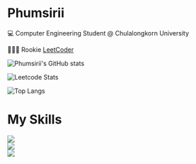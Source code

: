 <h1>
    Phumsirii
</h1>

<p>💻 Computer Engineering Student @ Chulalongkorn University</p>

👨🏻‍💻 Rookie [LeetCoder](https://github.com/Phumsirii/Daily-LeetCode-Problems)
  
![Phumsirii's GitHub stats](https://github-readme-stats.vercel.app/api?username=Phumsirii&show_icons=true&theme=radical&include_all_commits=true)

![Leetcode Stats](https://leetcard.jacoblin.cool/Phumsiri)

![Top Langs](https://github-readme-stats.vercel.app/api/top-langs/?username=Phumsirii&layout=compact&langs_count=100000&theme=dark)

<p align="center">
  <h1>
    My Skills
  </h1>
  <a href="https://skillicons.dev">
    <div>
        <img src="https://skillicons.dev/icons?i=python,cpp,java,scala,js,css,html"/>
    </div>
    <div>
        <img src="https://skillicons.dev/icons?i=next,react"/>
    </div>
    <div>
        <img src="https://skillicons.dev/icons?i=postgres,mongodb,postman"/>
    </div>
  </a>
</p>
